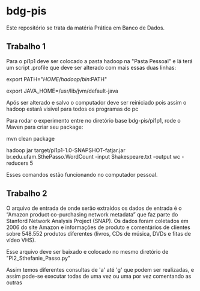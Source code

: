 # bdg-pis

Este repositório se trata da matéria Prática em Banco de Dados. 

## Trabalho 1
Para o pi1p1 deve ser colocado a pasta hadoop na "Pasta Pessoal" e lá terá um script .profile que deve ser alterado com mais essas duas linhas:

export PATH="$HOME/hadoop/bin:$PATH"

export JAVA_HOME=/usr/lib/jvm/default-java

Após ser alterado e salvo o computador deve ser reiniciado pois assim o hadoop estará visivel para todos os programas do pc

Para rodar o experimento entre no diretório base  bdg-pis/pi1p1, rode o Maven para criar seu package:

mvn clean package

hadoop jar target/pi1p1-1.0-SNAPSHOT-fatjar.jar br.edu.ufam.SthePasso.WordCount -input Shakespeare.txt -output wc -reducers 5

Esses comandos estão funcionando no computador pessoal. 

## Trabalho 2

O arquivo de entrada de onde serão extraídos os dados de entrada é o “Amazon product co-purchasing network metadata” que faz parte do Stanford Network Analysis Project (SNAP). Os dados foram coletados em 2006 do site Amazon e informações de produto e comentários de clientes sobre 548.552 produtos diferentes (livros, CDs de música, DVDs e fitas de vídeo VHS).

Esse arquivo deve ser baixado e colocado no mesmo diretório de "PI2_Sthefanie_Passo.py" 

Assim temos diferentes consultas de 'a' até 'g' que podem ser realizadas, e assim pode-se executar todas de uma vez ou uma por vez comentando as outras
